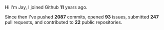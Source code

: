 Hi I'm Jay, I joined Github **11** years ago.

Since then I've pushed **2087** commits, opened **93** issues, submitted **247** pull requests, and contributed to **22** public repositories.
